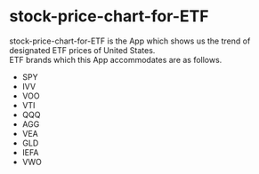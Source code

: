 # stock-price-chart-for-ETF
stock-price-chart-for-ETF is the App which shows us the trend of designated ETF prices of United States.  
ETF brands which this App accommodates are as follows.  

- SPY
- IVV
- VOO
- VTI
- QQQ
- AGG
- VEA
- GLD
- IEFA
- VWO

